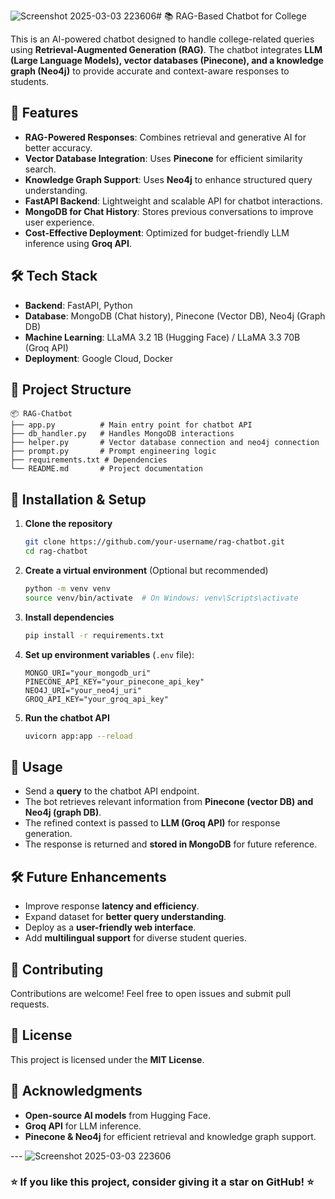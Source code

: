 ![Screenshot 2025-03-03 223606](https://github.com/user-attachments/assets/d501d5d1-cce7-483b-a143-397e630f1b37)# 📚 RAG-Based Chatbot for College

This is an AI-powered chatbot designed to handle college-related queries using **Retrieval-Augmented Generation (RAG)**. The chatbot integrates **LLM (Large Language Models), vector databases (Pinecone), and a knowledge graph (Neo4j)** to provide accurate and context-aware responses to students.

## 🚀 Features
- **RAG-Powered Responses**: Combines retrieval and generative AI for better accuracy.
- **Vector Database Integration**: Uses **Pinecone** for efficient similarity search.
- **Knowledge Graph Support**: Uses **Neo4j** to enhance structured query understanding.
- **FastAPI Backend**: Lightweight and scalable API for chatbot interactions.
- **MongoDB for Chat History**: Stores previous conversations to improve user experience.
- **Cost-Effective Deployment**: Optimized for budget-friendly LLM inference using **Groq API**.

## 🛠️ Tech Stack
- **Backend**: FastAPI, Python
- **Database**: MongoDB (Chat history), Pinecone (Vector DB), Neo4j (Graph DB)
- **Machine Learning**: LLaMA 3.2 1B (Hugging Face) / LLaMA 3.3 70B (Groq API)
- **Deployment**: Google Cloud, Docker

## 📂 Project Structure
```
📦 RAG-Chatbot
├── app.py          # Main entry point for chatbot API
├── db_handler.py   # Handles MongoDB interactions
├── helper.py       # Vector database connection and neo4j connection
├── prompt.py       # Prompt engineering logic
├── requirements.txt # Dependencies
└── README.md       # Project documentation
```

## 🔧 Installation & Setup
1. **Clone the repository**
   ```sh
   git clone https://github.com/your-username/rag-chatbot.git
   cd rag-chatbot
   ```
2. **Create a virtual environment** (Optional but recommended)
   ```sh
   python -m venv venv
   source venv/bin/activate  # On Windows: venv\Scripts\activate
   ```
3. **Install dependencies**
   ```sh
   pip install -r requirements.txt
   ```
4. **Set up environment variables** (`.env` file):
   ```env
   MONGO_URI="your_mongodb_uri"
   PINECONE_API_KEY="your_pinecone_api_key"
   NEO4J_URI="your_neo4j_uri"
   GROQ_API_KEY="your_groq_api_key"
   ```
5. **Run the chatbot API**
   ```sh
   uvicorn app:app --reload
   ```

## 📌 Usage
- Send a **query** to the chatbot API endpoint.
- The bot retrieves relevant information from **Pinecone (vector DB) and Neo4j (graph DB)**.
- The refined context is passed to **LLM (Groq API)** for response generation.
- The response is returned and **stored in MongoDB** for future reference.

## 🛠️ Future Enhancements
- Improve response **latency and efficiency**.
- Expand dataset for **better query understanding**.
- Deploy as a **user-friendly web interface**.
- Add **multilingual support** for diverse student queries.

## 🤝 Contributing
Contributions are welcome! Feel free to open issues and submit pull requests.

## 📜 License
This project is licensed under the **MIT License**.

## 🌟 Acknowledgments
- **Open-source AI models** from Hugging Face.
- **Groq API** for LLM inference.
- **Pinecone & Neo4j** for efficient retrieval and knowledge graph support.

--- ![Screenshot 2025-03-03 223606](https://github.com/user-attachments/assets/65fd78e8-03a5-4bb6-a360-4942ff51b13d)

### ⭐ If you like this project, consider giving it a **star** on GitHub! ⭐

